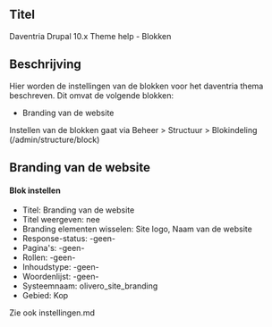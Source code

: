 ## Titel

Daventria Drupal 10.x Theme help - Blokken

## Beschrijving

Hier worden de instellingen van de blokken voor het daventria thema beschreven. Dit omvat de volgende blokken:

- Branding van de website

Instellen van de blokken gaat via Beheer > Structuur > Blokindeling (/admin/structure/block)

## Branding van de website

#### Blok instellen

- Titel: Branding van de website
- Titel weergeven: nee
- Branding elementen wisselen: Site logo, Naam van de website
- Response-status: -geen-
- Pagina's: -geen-
- Rollen: -geen-
- Inhoudstype: -geen-
- Woordenlijst: -geen-
- Systeemnaam: olivero_site_branding
- Gebied: Kop

Zie ook instellingen.md
